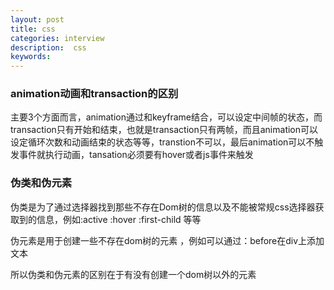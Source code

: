```yaml
---
layout: post
title: css
categories: interview
description:  css
keywords: 
---
```


### animation动画和transaction的区别
主要3个方面而言，animation通过和keyframe结合，可以设定中间帧的状态，而transaction只有开始和结束，也就是transaction只有两帧，而且animation可以设定循环次数和动画结束的状态等等，transtion不可以，最后animation可以不触发事件就执行动画，tansation必须要有hover或者js事件来触发

### 伪类和伪元素
伪类是为了通过选择器找到那些不存在Dom树的信息以及不能被常规css选择器获取到的信息，例如:active :hover :first-child 等等

伪元素是用于创建一些不存在dom树的元素 ，例如可以通过：before在div上添加文本

所以伪类和伪元素的区别在于有没有创建一个dom树以外的元素

